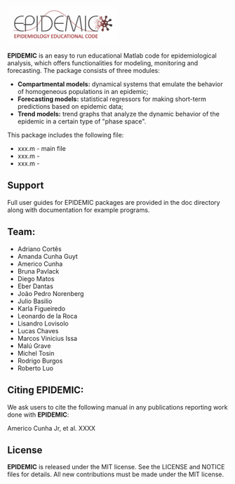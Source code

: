 <img src="logo/EPIDEMIC_Logo.png" width="50%">

**EPIDEMIC** is an easy to run educational Matlab code for epidemiological analysis, which offers functionalities for modeling, monitoring and forecasting. The package consists of three modules: 
- **Compartmental models:** dynamical systems that emulate the behavior of homogeneous populations in an epidemic;
- **Forecasting models:** statistical regressors for making short-term predictions based on epidemic data;
- **Trend models:** trend graphs that analyze the dynamic behavior of the epidemic in a certain type of "phase space".

This package includes the following file:

- xxx.m - main file 
- xxx.m - 
- xxx.m - 

## Support

Full user guides for EPIDEMIC packages are provided in the doc directory along with documentation for example programs.

## Team:

- Adriano Cortês
- Amanda Cunha Guyt
- Americo Cunha
- Bruna Pavlack
- Diego Matos
- Eber Dantas
- João Pedro Norenberg
- Julio Basilio
- Karla Figueiredo
- Leonardo de la Roca
- Lisandro Lovisolo
- Lucas Chaves
- Marcos Vinicius Issa
- Malú Grave
- Michel Tosin
- Rodrigo Burgos
- Roberto Luo

## Citing EPIDEMIC:

We ask users to cite the following manual in any publications reporting work done with **EPIDEMIC**:

Americo Cunha Jr, et al. XXXX

## License

**EPIDEMIC** is released under the MIT license. See the LICENSE and NOTICE files for details. All new contributions must be made under the MIT license.
